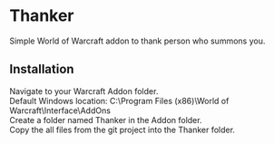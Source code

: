 # Thanker
Simple World of Warcraft addon to thank person who summons you.

## Installation
Navigate to your Warcraft Addon folder.  
	Default Windows location: C:\Program Files (x86)\World of Warcraft\Interface\AddOns  
Create a folder named Thanker in the Addon folder.  
Copy the all files from the git project into the Thanker folder.

